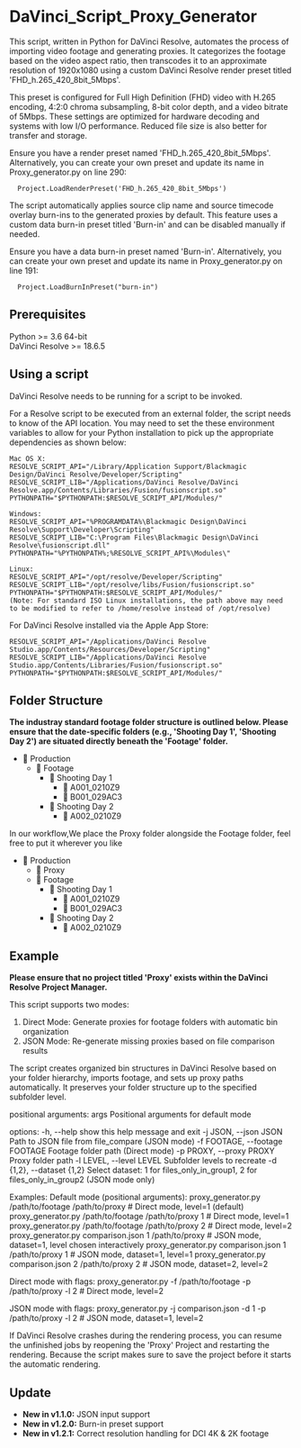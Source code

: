 # DaVinci_Script_Proxy_Generator

This script, written in Python for DaVinci Resolve, automates the process of importing video footage and generating proxies. It categorizes the footage based on the video aspect ratio, then transcodes it to an approximate resolution of 1920x1080 using a custom DaVinci Resolve render preset titled 'FHD_h.265_420_8bit_5Mbps'. 

This preset is configured for Full High Definition (FHD) video with H.265 encoding, 4:2:0 chroma subsampling, 8-bit color depth, and a video bitrate of 5Mbps. These settings are optimized for hardware decoding and systems with low I/O performance. Reduced file size is also better for transfer and storage.

Ensure you have a render preset named 'FHD_h.265_420_8bit_5Mbps'. Alternatively, you can create your own preset and update its name in Proxy_generator.py on line 290:

      
      Project.LoadRenderPreset('FHD_h.265_420_8bit_5Mbps')
      


The script automatically applies source clip name and source timecode overlay burn-ins to the generated proxies by default. This feature uses a custom data burn-in preset titled 'Burn-in' and can be disabled manually if needed.

Ensure you have a data burn-in preset named 'Burn-in'. Alternatively, you can create your own preset and update its name in Proxy_generator.py on line 191:
  
    
      Project.LoadBurnInPreset("burn-in")
    

## Prerequisites
Python >= 3.6 64-bit  
DaVinci Resolve >= 18.6.5


## Using a script
DaVinci Resolve needs to be running for a script to be invoked.

For a Resolve script to be executed from an external folder, the script needs to know of the API location. 
You may need to set the these environment variables to allow for your Python installation to pick up the appropriate dependencies as shown below:

    Mac OS X:
    RESOLVE_SCRIPT_API="/Library/Application Support/Blackmagic Design/DaVinci Resolve/Developer/Scripting"
    RESOLVE_SCRIPT_LIB="/Applications/DaVinci Resolve/DaVinci Resolve.app/Contents/Libraries/Fusion/fusionscript.so"
    PYTHONPATH="$PYTHONPATH:$RESOLVE_SCRIPT_API/Modules/"

    Windows:
    RESOLVE_SCRIPT_API="%PROGRAMDATA%\Blackmagic Design\DaVinci Resolve\Support\Developer\Scripting"
    RESOLVE_SCRIPT_LIB="C:\Program Files\Blackmagic Design\DaVinci Resolve\fusionscript.dll"
    PYTHONPATH="%PYTHONPATH%;%RESOLVE_SCRIPT_API%\Modules\"

    Linux:
    RESOLVE_SCRIPT_API="/opt/resolve/Developer/Scripting"
    RESOLVE_SCRIPT_LIB="/opt/resolve/libs/Fusion/fusionscript.so"
    PYTHONPATH="$PYTHONPATH:$RESOLVE_SCRIPT_API/Modules/"
    (Note: For standard ISO Linux installations, the path above may need to be modified to refer to /home/resolve instead of /opt/resolve)

For DaVinci Resolve installed via the Apple App Store:

    RESOLVE_SCRIPT_API="/Applications/DaVinci Resolve Studio.app/Contents/Resources/Developer/Scripting"
    RESOLVE_SCRIPT_LIB="/Applications/DaVinci Resolve Studio.app/Contents/Libraries/Fusion/fusionscript.so"
    PYTHONPATH="$PYTHONPATH:$RESOLVE_SCRIPT_API/Modules/"

## Folder Structure
**The industray standard footage folder structure is outlined below. Please ensure that the date-specific folders (e.g., 'Shooting Day 1', 'Shooting Day 2') are situated directly beneath the 'Footage' folder.**
- 📁 Production
  - 📁 Footage
    - 📁 Shooting Day 1
      - 📁 A001_0210Z9
      - 📁 B001_029AC3
    - 📁 Shooting Day 2
      - 📁 A002_0210Z9

  
In our workflow,We place the Proxy folder alongside the Footage folder, feel free to put it wherever you like
- 📁 Production
  - 📁 Proxy
  - 📁 Footage
    - 📁 Shooting Day 1
      - 📁 A001_0210Z9
      - 📁 B001_029AC3
    - 📁 Shooting Day 2
      - 📁 A002_0210Z9


## Example
**Please ensure that no project titled 'Proxy' exists within the DaVinci Resolve Project Manager.**

This script supports two modes:
1. Direct Mode: Generate proxies for footage folders with automatic bin organization
2. JSON Mode: Re-generate missing proxies based on file comparison results

The script creates organized bin structures in DaVinci Resolve based on your folder hierarchy,
imports footage, and sets up proxy paths automatically. It preserves your folder structure
up to the specified subfolder level.

positional arguments:
  args                  Positional arguments for default mode

options:
  -h, --help            show this help message and exit
  -j JSON, --json JSON  Path to JSON file from file_compare (JSON mode)
  -f FOOTAGE, --footage FOOTAGE
                        Footage folder path (Direct mode)
  -p PROXY, --proxy PROXY
                        Proxy folder path
  -l LEVEL, --level LEVEL
                        Subfolder levels to recreate
  -d {1,2}, --dataset {1,2}
                        Select dataset: 1 for files_only_in_group1, 2 for
                        files_only_in_group2 (JSON mode only)

Examples:
  Default mode (positional arguments):
    proxy_generator.py /path/to/footage /path/to/proxy                   # Direct mode, level=1 (default)
    proxy_generator.py /path/to/footage /path/to/proxy 1                 # Direct mode, level=1
    proxy_generator.py /path/to/footage /path/to/proxy 2                 # Direct mode, level=2
    proxy_generator.py comparison.json 1 /path/to/proxy                  # JSON mode, dataset=1, level chosen interactively
    proxy_generator.py comparison.json 1 /path/to/proxy 1                # JSON mode, dataset=1, level=1
    proxy_generator.py comparison.json 2 /path/to/proxy 2                # JSON mode, dataset=2, level=2

  Direct mode with flags:
    proxy_generator.py -f /path/to/footage -p /path/to/proxy -l 2        # Direct mode, level=2

  JSON mode with flags:
    proxy_generator.py -j comparison.json -d 1 -p /path/to/proxy -l 2    # JSON mode, dataset=1, level=2

If DaVinci Resolve crashes during the rendering process, you can resume the unfinished jobs by reopening the 'Proxy' Project and restarting the rendering. Because the script makes sure to save the project before it starts the automatic rendering.

## Update
- **New in v1.1.0:** JSON input support
- **New in v1.2.0:** Burn-in preset support  
- **New in v1.2.1:** Correct resolution handling for DCI 4K & 2K footage

